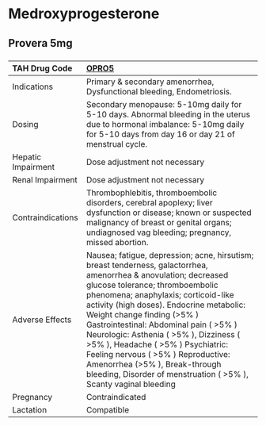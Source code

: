 # Medroxyprogesterone

## Provera 5mg

##### 

| TAH Drug Code      | [OPRO5](https://www.tahsda.org.tw/drugs/hissearch.php?drug_code=OPRO5)                                                                                                                                                                                                                                                                                                                                                                                                                                                                  |
|:-------------------|:----------------------------------------------------------------------------------------------------------------------------------------------------------------------------------------------------------------------------------------------------------------------------------------------------------------------------------------------------------------------------------------------------------------------------------------------------------------------------------------------------------------------------------------|
| Indications        | Primary & secondary amenorrhea, Dysfunctional bleeding, Endometriosis.                                                                                                                                                                                                                                                                                                                                                                                                                                                                  |
| Dosing             | Secondary menopause: 5-10mg daily for 5-10 days. Abnormal bleeding in the uterus due to hormonal imbalance: 5-10mg daily for 5-10 days from day 16 or day 21 of menstrual cycle.                                                                                                                                                                                                                                                                                                                                                        |
| Hepatic Impairment | Dose adjustment not necessary                                                                                                                                                                                                                                                                                                                                                                                                                                                                                                           |
| Renal Impairment   | Dose adjustment not necessary                                                                                                                                                                                                                                                                                                                                                                                                                                                                                                           |
| Contraindications  | Thrombophlebitis, thromboembolic disorders, cerebral apoplexy; liver dysfunction or disease; known or suspected malignancy of breast or genital organs; undiagnosed vag bleeding; pregnancy, missed abortion.                                                                                                                                                                                                                                                                                                                           |
| Adverse Effects    | Nausea; fatigue, depression; acne, hirsutism; breast tenderness, galactorrhea, amenorrhea & anovulation; decreased glucose tolerance; thromboembolic phenomena; anaphylaxis; corticoid-like activity (high doses). Endocrine metabolic: Weight change finding (>5% ) Gastrointestinal: Abdominal pain ( >5% ) Neurologic: Asthenia ( >5% ), Dizziness ( >5% ), Headache ( >5% ) Psychiatric: Feeling nervous ( >5% ) Reproductive: Amenorrhea (>5% ), Break-through bleeding, Disorder of menstruation ( >5% ), Scanty vaginal bleeding |
| Pregnancy          | Contraindicated                                                                                                                                                                                                                                                                                                                                                                                                                                                                                                                         |
| Lactation          | Compatible                                                                                                                                                                                                                                                                                                                                                                                                                                                                                                                              |

